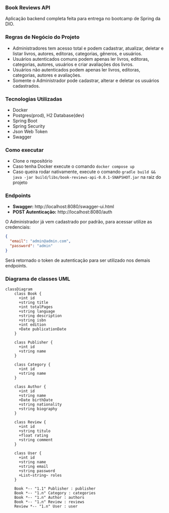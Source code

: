 ### Book Reviews API
Aplicação backend completa feita para entrega no bootcamp de Spring da DIO.

### Regras de Negócio do Projeto
- Administradores tem acesso total e podem cadastrar, atualizar, deletar e listar livros, autores, editoras, categorias, gêneros, e usuários.
- Usuários autenticados comuns podem apenas ler livros, editoras, categorias, autores, usuários e criar avaliações dos livros.
- Usuários não autenticados podem apenas ler livros, editoras, categorias, autores e avaliações.
- Somente o Administrador pode cadastrar, alterar e deletar os usuários cadastrados.

### Tecnologias Utilizadas
- Docker
- Postgres(prod), H2 Database(dev)
- Spring Boot
- Spring Security
- Json Web Token
- Swagger

### Como executar
- Clone o repositório
- Caso tenha Docker execute o comando `docker compose up`
- Caso queira rodar nativamente, execute o comando `gradle build && java -jar build/libs/book-reviews-api-0.0.1-SNAPSHOT.jar` na raiz do projeto

### Endpoints
- **Swagger:** http://localhost:8080/swagger-ui.html
- **POST Autenticação:** http://localhost:8080/auth

O Administrador já vem cadastrado por padrão, para acessar utilize as credenciais:
```json
{
  "email": "admin@admin.com",
  "password": "admin"
}
  ```
Será retornado o token de autenticação para ser utilizado nos demais endpoints.

### Diagrama de classes UML
```mermaid
classDiagram
    class Book {
      +int id
      +string title
      +int totalPages
      +string language
      +string description
      +string isbn
      +int edition
      +Date publicationDate
    }
    
    class Publisher {
      +int id
      +string name
    }
    
    class Category {
      +int id
      +string name
    }
    
    class Author {
      +int id
      +string name
      +Date birthDate
      +string nationality
      +string biography
    }
    
    class Review {
      +int id
      +string titulo
      +float rating
      +string comment
    }
    
    class User {
      +int id
      +string name
      +string email
      +string password
      +List~string~ roles
    }
    
    Book *-- "1.1" Publisher : publisher
    Book *-- "1.n" Category : categories
    Book *-- "1.n" Author : authors
    Book *-- "1.n" Review : reviews
    Review *-- "1.n" User : user
```
